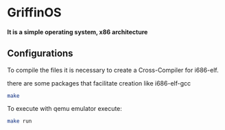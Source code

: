 # GriffinOS

#### It is a simple operating system, x86 architecture

## Configurations

To compile the files it is necessary to create a Cross-Compiler
for i686-elf. <br>

there are some packages that facilitate creation like i686-elf-gcc <br>

```bash
make
```

To execute with qemu emulator execute:
```bash
make run
```
